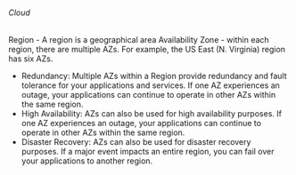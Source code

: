 ###### Cloud
Region - A region is a geographical area
Availability Zone - within each region, there are multiple AZs. For example, the US East (N. Virginia) region has six AZs.
- Redundancy: Multiple AZs within a Region provide redundancy and fault tolerance for your applications and services. If one AZ experiences an outage, your applications can continue to operate in other AZs within the same region.
- High Availability: AZs can also be used for high availability purposes. If one AZ experiences an outage, your applications can continue to operate in other AZs within the same region. 
- Disaster Recovery: AZs can also be used for disaster recovery purposes. If a major event impacts an entire region, you can fail over your applications to another region.
